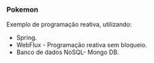 ### Pokemon
Exemplo de programação reativa, utilizando:
- Spring.
- WebFlux - Programação reativa sem bloqueio.
- Banco de dados NoSQL- Mongo DB.
